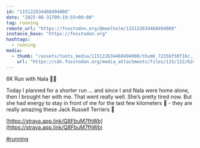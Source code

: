 ```yaml
---
id: "115122634468494008"
date: "2025-08-31T09:19:55+00:00"
tag: running
remote_url: "https://fosstodon.org/@moelholm/115122634468494008"
instance_base: "https://fosstodon.org"
hashtags:
  - running
media:
  - thumb: "/assets/toots_media/115122634468494008/thumb_7215bf50f1bc.jpeg"
    url: "https://cdn.fosstodon.org/media_attachments/files/115/122/624/339/816/795/original/f2695990fb8f5ac2.jpeg"
---
```

6K Run with Nala 🐶🐾

Today I planned for a shorter run … and since I and Nala were home alone, then I brought her with me. That went really well. She’s pretty tired now. But she had energy to stay in front of me for the last few kilometers 🤠 - they are really amazing these Jack Russell Terriers 🐶

[https://strava.app.link/Q8FbuM7fhWb](https://strava.app.link/Q8FbuM7fhWb)

[#running](https://fosstodon.org/tags/running)
